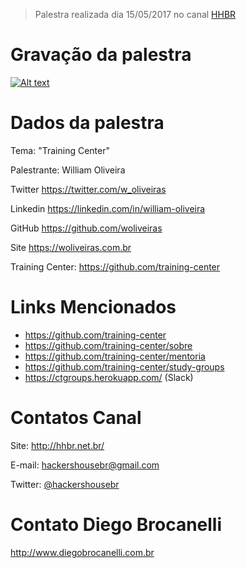> Palestra realizada dia 15/05/2017 no canal [HHBR](https://www.youtube.com/channel/UCh1xOy7SP_KyRn4wTNVvFHw)

# Gravação da palestra
[![Alt text](https://i.ytimg.com/vi/mk94zbcp5nE/hqdefault.jpg)](https://www.youtube.com/watch?v=mk94zbcp5nE)

# Dados da palestra

Tema: "Training Center"

Palestrante: William Oliveira

Twitter https://twitter.com/w_oliveiras

Linkedin https://linkedin.com/in/william-oliveira

GitHub https://github.com/woliveiras

Site https://woliveiras.com.br

Training Center: https://github.com/training-center

# Links Mencionados

- https://github.com/training-center
- https://github.com/training-center/sobre
- https://github.com/training-center/mentoria
- https://github.com/training-center/study-groups
- https://ctgroups.herokuapp.com/ (Slack)

# Contatos Canal
Site: http://hhbr.net.br/

E-mail: hackershousebr@gmail.com

Twitter: [@hackershousebr](twitter.com/hackershousebr)

# Contato Diego Brocanelli
http://www.diegobrocanelli.com.br